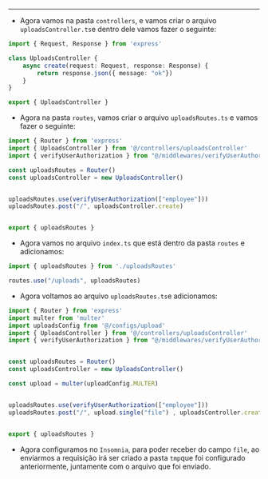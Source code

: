 ___
- Agora vamos na pasta `controllers`, e vamos criar o arquivo `uploadsController.ts`e dentro dele vamos fazer o seguinte:
```ts
import { Request, Response } from 'express'

class UploadsController {
	async create(request: Request, response: Response) {
		return response.json({ message: "ok"})
	}
}

export { UploadsController }
```
- Agora na pasta `routes`, vamos criar o arquivo `uploadsRoutes.ts` e vamos fazer o seguinte:
```ts
import { Router } from 'express'
import { UploadsController } from '@/controllers/uploadsController'
import { verifyUserAuthorization } from "@/middlewares/verifyUserAuthorization"

const uploadsRoutes = Router()
const uploadsController = new UploadsController()


uploadsRoutes.use(verifyUserAuthorization(["employee"]))
uploadsRoutes.post("/", uploadsController.create)


export { uploadsRoutes }
```
- Agora vamos no arquivo `index.ts` que está dentro da pasta `routes` e adicionamos:
```ts
import { uploadsRoutes } from './uploadsRoutes'

routes.use("/uploads", uploadsRoutes)
```
- Agora voltamos ao arquivo `uploadsRoutes.ts`e adicionamos:
```ts
import { Router } from 'express'
import multer from 'multer'
import uploadsConfig from '@/configs/upload' 
import { UploadsController } from '@/controllers/uploadsController'
import { verifyUserAuthorization } from "@/middlewares/verifyUserAuthorization"


const uploadsRoutes = Router()
const uploadsController = new UploadsController()

const upload = multer(uploadConfig.MULTER)


uploadsRoutes.use(verifyUserAuthorization(["employee"]))
uploadsRoutes.post("/", upload.single("file") , uploadsController.create)


export { uploadsRoutes }
```
- Agora configuramos no `Insomnia`, para poder receber do campo `file`, ao enviarmos a requisição irá ser criado a pasta `tmp`que foi configurado anteriormente, juntamente com o arquivo que foi enviado.
